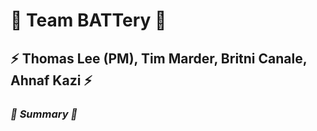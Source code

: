 
# :battery: Team BATTery :battery:

## :zap: Thomas Lee (PM), Tim Marder, Britni Canale, Ahnaf Kazi :zap:


### *:page_with_curl:* *Summary* *:page_with_curl:*


